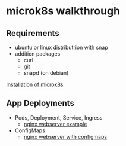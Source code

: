 # microk8s walkthrough

## Requirements
- ubuntu or linux distributrion with snap
- addition packages
  - curl
  - git
  - snapd (on debian)

[Installation of microk8s](install-microk8s-addons.md)

## App Deployments
- Pods, Deployment, Service, Ingress
  - [nginx webserver example](test-my-webserver.md)
- ConfigMaps
  - [nginx webserver with configmaps](configmap-webserver.md)
